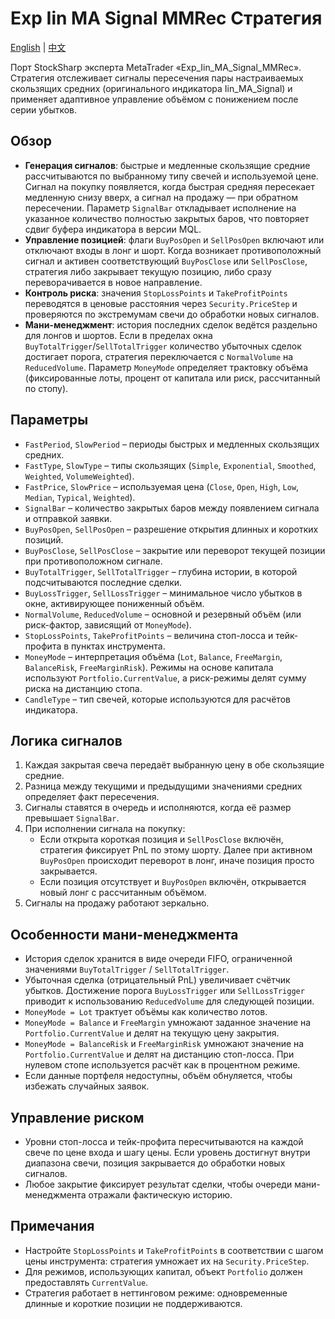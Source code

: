 # Exp Iin MA Signal MMRec Стратегия
[English](README.md) | [中文](README_cn.md)

Порт StockSharp эксперта MetaTrader «Exp_Iin_MA_Signal_MMRec». Стратегия отслеживает сигналы пересечения пары настраиваемых скользящих средних (оригинального индикатора Iin_MA_Signal) и применяет адаптивное управление объёмом с понижением после серии убытков.

## Обзор

- **Генерация сигналов**: быстрые и медленные скользящие средние рассчитываются по выбранному типу свечей и используемой цене. Сигнал на покупку появляется, когда быстрая средняя пересекает медленную снизу вверх, а сигнал на продажу — при обратном пересечении. Параметр `SignalBar` откладывает исполнение на указанное количество полностью закрытых баров, что повторяет сдвиг буфера индикатора в версии MQL.
- **Управление позицией**: флаги `BuyPosOpen` и `SellPosOpen` включают или отключают входы в лонг и шорт. Когда возникает противоположный сигнал и активен соответствующий `BuyPosClose` или `SellPosClose`, стратегия либо закрывает текущую позицию, либо сразу переворачивается в новое направление.
- **Контроль риска**: значения `StopLossPoints` и `TakeProfitPoints` переводятся в ценовые расстояния через `Security.PriceStep` и проверяются по экстремумам свечи до обработки новых сигналов.
- **Мани-менеджмент**: история последних сделок ведётся раздельно для лонгов и шортов. Если в пределах окна `BuyTotalTrigger`/`SellTotalTrigger` количество убыточных сделок достигает порога, стратегия переключается с `NormalVolume` на `ReducedVolume`. Параметр `MoneyMode` определяет трактовку объёма (фиксированные лоты, процент от капитала или риск, рассчитанный по стопу).

## Параметры

- `FastPeriod`, `SlowPeriod` – периоды быстрых и медленных скользящих средних.
- `FastType`, `SlowType` – типы скользящих (`Simple`, `Exponential`, `Smoothed`, `Weighted`, `VolumeWeighted`).
- `FastPrice`, `SlowPrice` – используемая цена (`Close`, `Open`, `High`, `Low`, `Median`, `Typical`, `Weighted`).
- `SignalBar` – количество закрытых баров между появлением сигнала и отправкой заявки.
- `BuyPosOpen`, `SellPosOpen` – разрешение открытия длинных и коротких позиций.
- `BuyPosClose`, `SellPosClose` – закрытие или переворот текущей позиции при противоположном сигнале.
- `BuyTotalTrigger`, `SellTotalTrigger` – глубина истории, в которой подсчитываются последние сделки.
- `BuyLossTrigger`, `SellLossTrigger` – минимальное число убытков в окне, активирующее пониженный объём.
- `NormalVolume`, `ReducedVolume` – основной и резервный объём (или риск-фактор, зависящий от `MoneyMode`).
- `StopLossPoints`, `TakeProfitPoints` – величина стоп-лосса и тейк-профита в пунктах инструмента.
- `MoneyMode` – интерпретация объёма (`Lot`, `Balance`, `FreeMargin`, `BalanceRisk`, `FreeMarginRisk`). Режимы на основе капитала используют `Portfolio.CurrentValue`, а риск-режимы делят сумму риска на дистанцию стопа.
- `CandleType` – тип свечей, которые используются для расчётов индикатора.

## Логика сигналов

1. Каждая закрытая свеча передаёт выбранную цену в обе скользящие средние.
2. Разница между текущими и предыдущими значениями средних определяет факт пересечения.
3. Сигналы ставятся в очередь и исполняются, когда её размер превышает `SignalBar`.
4. При исполнении сигнала на покупку:
   - Если открыта короткая позиция и `SellPosClose` включён, стратегия фиксирует PnL по этому шорту. Далее при активном `BuyPosOpen` происходит переворот в лонг, иначе позиция просто закрывается.
   - Если позиция отсутствует и `BuyPosOpen` включён, открывается новый лонг с рассчитанным объёмом.
5. Сигналы на продажу работают зеркально.

## Особенности мани-менеджмента

- История сделок хранится в виде очереди FIFO, ограниченной значениями `BuyTotalTrigger` / `SellTotalTrigger`.
- Убыточная сделка (отрицательный PnL) увеличивает счётчик убытков. Достижение порога `BuyLossTrigger` или `SellLossTrigger` приводит к использованию `ReducedVolume` для следующей позиции.
- `MoneyMode = Lot` трактует объёмы как количество лотов.
- `MoneyMode = Balance` и `FreeMargin` умножают заданное значение на `Portfolio.CurrentValue` и делят на текущую цену закрытия.
- `MoneyMode = BalanceRisk` и `FreeMarginRisk` умножают значение на `Portfolio.CurrentValue` и делят на дистанцию стоп-лосса. При нулевом стопе используется расчёт как в процентном режиме.
- Если данные портфеля недоступны, объём обнуляется, чтобы избежать случайных заявок.

## Управление риском

- Уровни стоп-лосса и тейк-профита пересчитываются на каждой свече по цене входа и шагу цены. Если уровень достигнут внутри диапазона свечи, позиция закрывается до обработки новых сигналов.
- Любое закрытие фиксирует результат сделки, чтобы очереди мани-менеджмента отражали фактическую историю.

## Примечания

- Настройте `StopLossPoints` и `TakeProfitPoints` в соответствии с шагом цены инструмента: стратегия умножает их на `Security.PriceStep`.
- Для режимов, использующих капитал, объект `Portfolio` должен предоставлять `CurrentValue`.
- Стратегия работает в неттинговом режиме: одновременные длинные и короткие позиции не поддерживаются.
